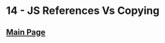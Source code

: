 # 14 - JS References Vs Copying

## <a href='https://github.com/Mugilan-Codes/javascript-30'>Main Page</a>
